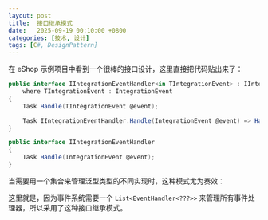 ```yaml
---
layout: post
title:  接口继承模式
date:   2025-09-19 00:10:00 +0800
categories: [技术, 设计]
tags: [C#, DesignPattern]
---
```


在 eShop 示例项目中看到一个很棒的接口设计，这里直接把代码贴出来了：

```c#
public interface IIntegrationEventHandler<in TIntegrationEvent> : IIntegrationEventHandler
    where TIntegrationEvent : IntegrationEvent
{
    Task Handle(TIntegrationEvent @event);

    Task IIntegrationEventHandler.Handle(IntegrationEvent @event) => Handle((TIntegrationEvent)@event);
}

public interface IIntegrationEventHandler
{
    Task Handle(IntegrationEvent @event);
}
```

当需要用一个集合来管理泛型类型的不同实现时，这种模式尤为奏效：

这里就是，因为事件系统需要一个 `List<EventHandler<???>>` 来管理所有事件处理器，所以采用了这种接口继承模式。
